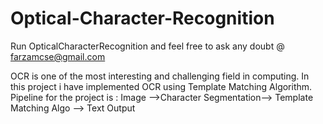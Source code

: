 # Optical-Character-Recognition
Run OpticalCharacterRecognition and feel free to ask any doubt @ farzamcse@gmail.com

OCR is one of the most interesting and challenging field in computing.
In this project i have implemented OCR using Template Matching
Algorithm. Pipeline for the project is :
Image -->Character Segmentation--> Template Matching Algo --> Text Output
